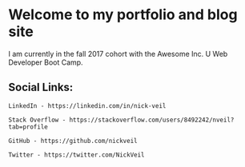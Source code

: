 # Welcome to my portfolio and blog site

I am currently in the fall 2017 cohort with the Awesome Inc. U Web Developer Boot Camp.

## Social Links:

	LinkedIn - https://linkedin.com/in/nick-veil

	Stack Overflow - https://stackoverflow.com/users/8492242/nveil?tab=profile

	GitHub - https://github.com/nickveil

	Twitter - https://twitter.com/NickVeil

